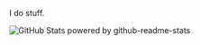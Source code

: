 I do stuff.

![GitHub Stats powered by github-readme-stats](https://github-readme-stats.vercel.app/api?username=aelpxy&count_private=true&show_icons=true&theme=nightowl&title_color=A44EED&border_color=A44EED&bg_color=DEG,193549,000000&border_radius=15&hide_title=true&include_all_commits=true)
